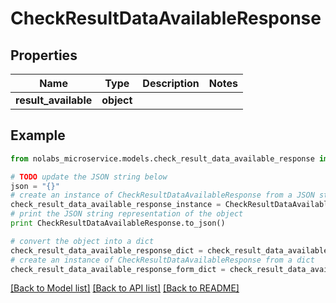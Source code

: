 # CheckResultDataAvailableResponse


## Properties

Name | Type | Description | Notes
------------ | ------------- | ------------- | -------------
**result_available** | **object** |  | 

## Example

```python
from nolabs_microservice.models.check_result_data_available_response import CheckResultDataAvailableResponse

# TODO update the JSON string below
json = "{}"
# create an instance of CheckResultDataAvailableResponse from a JSON string
check_result_data_available_response_instance = CheckResultDataAvailableResponse.from_json(json)
# print the JSON string representation of the object
print CheckResultDataAvailableResponse.to_json()

# convert the object into a dict
check_result_data_available_response_dict = check_result_data_available_response_instance.to_dict()
# create an instance of CheckResultDataAvailableResponse from a dict
check_result_data_available_response_form_dict = check_result_data_available_response.from_dict(check_result_data_available_response_dict)
```
[[Back to Model list]](../README.md#documentation-for-models) [[Back to API list]](../README.md#documentation-for-api-endpoints) [[Back to README]](../README.md)


